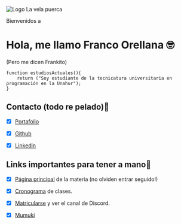 ![Logo La vela puerca](https://i.scdn.co/image/48a8b51923d52e51c82ef4831d41101689722f6d)

Bienvenidos a
# Hola, me llamo Franco Orellana :nerd_face:
(Pero me dicen Frankito)

```
function estudiosActuales(){
    return ("Soy estudiante de la tecnicatura universitaria en programación en la Unahur");
}
```
## Contacto (todo re pelado):monocle_face:
- [x] [Portafolio](https://portafolio-franco-orellana.netlify.app/)
- [x] [Github](https://github.com/Frankito14)
- [x] [Linkedin](https://www.linkedin.com/in/franco-orellana-88938020b/)


## Links importantes para tener a mano:monocle_face:
- [x] [Página principal](https://obj1-unahur.github.io/) de la materia (no olviden entrar seguido!) 
- [x] [Cronograma](https://docs.google.com/spreadsheets/d/1sZLzv_JN1kZeS35DMAUPCQhrWjenc_-VqbywLGje3B4/edit?usp=sharing) de clases.
- [x] [Matricularse](https://discord.gg/dkTB8wff) y ver el canal de Discord.
- [x] [Mumuki](https://mumuki.io/unahur-obj1)


